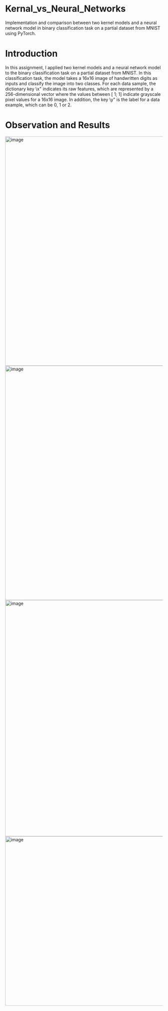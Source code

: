 # Kernal_vs_Neural_Networks
Implementation and comparison between two kernel models and a neural network model in binary classification task on a partial dataset from MNIST using PyTorch.

# Introduction
In this assignment, I applied two kernel models and a neural network model to the binary classification task on a partial dataset from MNIST. In this classification task, the model takes a 16x16 image of handwritten digits as inputs and classify the image into two classes. For each data sample, the dictionary key \x" indicates its raw features, which are represented by a 256-dimensional vector where the values between [ 1; 1] indicate grayscale pixel values for a 16x16 image. In addition, the key \y" is the label for a data example, which can be 0, 1 or 2.

# Observation and Results

<img width="731" alt="image" src="https://github.com/ashuchauhan171996/Kernal_vs_Neural_Networks/assets/83955120/3880168f-de7c-4733-ba17-c552647da65c">

<img width="747" alt="image" src="https://github.com/ashuchauhan171996/Kernal_vs_Neural_Networks/assets/83955120/60fa972f-035a-4e0b-b9ae-ed27d06c95ad">

<img width="753" alt="image" src="https://github.com/ashuchauhan171996/Kernal_vs_Neural_Networks/assets/83955120/1a961536-b082-4203-a728-0b36ee3aaa1c">

<img width="540" alt="image" src="https://github.com/ashuchauhan171996/Kernal_vs_Neural_Networks/assets/83955120/53126de3-8928-4342-baaa-565deaeda34f">





